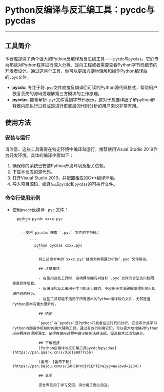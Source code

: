 # Python反编译与反汇编工具：pycdc与pycdas

---

## 工具简介

本仓库提供了两个强大的Python反编译及反汇编工具——`pycdc`与`pycdas`。它们专为那些对Python程序进行深入分析、逆向工程或者需要查看Python字节码细节的开发者设计。通过这两个工具，你可以更加方便地理解和操作Python编译后的`.pyc`文件。

- **pycdc**: 专注于将`.pyc`文件直接反编译回可读的Python源代码格式，帮助用户恢复丢失的源码或理解第三方模块的工作原理。
- **pycdas**: 能够解析`.pyc`文件得到字节码表示，这对于想要详细了解python解释器内部执行过程或是进行更底层的代码分析的用户来说非常有用。

## 使用方法

### 安装与运行

请注意，这些工具需要在特定环境中编译和运行，推荐使用Visual Studio 2019作为开发环境。具体的编译步骤如下：

1. 确保你的系统已安装Python开发环境及相关依赖。
2. 下载本仓库的源代码。
3. 打开Visual Studio 2019，并配置相应的C++编译环境。
4. 导入项目源码，编译生成`pycdc`和`pycdas`的可执行文件。

### 命令行使用示例

- 使用`pycdc`反编译 `.pyc` 文件：

    ```
      python pycdc xxxx.pyc
        ```

        - 使用`pycdas`获取 `.pyc` 文件的字节码：

            ```
              python pycdas xxxx.pyc
                ```

                将上述命令中的`xxxx.pyc`替换为你需要分析的`.pyc`文件路径。

                ## 注意事项

                - 在使用这些工具时，请确保你拥有对目标`.pyc`文件的合法访问权限，尊重软件版权。
                - 反编译和反汇编用于学习和正当目的，不应用于非法破解或侵犯他人知识产权的行为。
                - 这些工具可能不适用于所有版本的Python编译后的文件，尤其是当Python版本有重大更新时。

                ## 结论

                `pycdc`与`pycdas`是Python开发者在进行代码分析、安全审计或学习Python内部运作机制时的强大辅助工具。通过有效的利用它们，可以极大地增强对Python应用程序的理解深度。记得在使用过程中遵守相关法律法规，促进技术交流和进步。

                ## 下载链接
                [Python反编译与反汇编工具pycdc与pycdas](https://pan.quark.cn/s/01d1e9d7795b) 

                (备用: [备用下载](https://pan.baidu.com/s/1AHCBrn0jriEnTEraIyg4Ww?pwd=1234))

                ## 说明

                该仓库仅用于学习交流，请勿用于商业用途。
